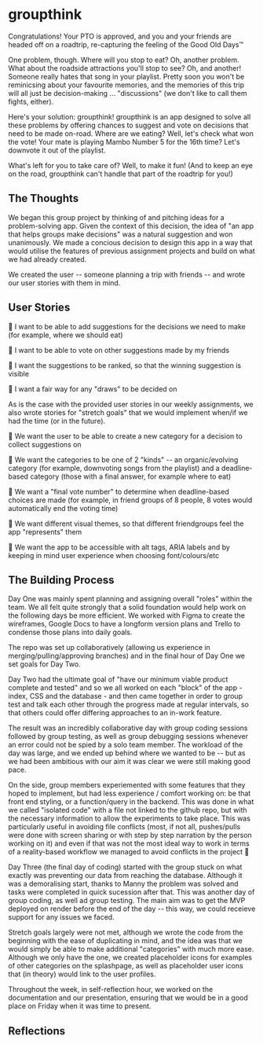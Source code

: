 # groupthink

Congratulations! Your PTO is approved, and you and your friends are headed off on a roadtrip, re-capturing the feeling of the Good Old Days™

One problem, though. Where will you stop to eat? Oh, another problem. What about the roadside attractions you'll stop to see? Oh, and another! Someone really hates that song in your playlist. Pretty soon you won't be reminicsing about your favourite memories, and the memories of this trip will all just be decision-making ... "discussions" (we don't like to call them fights, either).

Here's your solution: groupthink! groupthink is an app designed to solve all these problems by offering chances to suggest and vote on decisions that need to be made on-road. Where are we eating? Well, let's check what won the vote! Your mate is playing Mambo Number 5 for the 16th time? Let's downvote it out of the playlist.

What's left for you to take care of? Well, to make it fun!
(And to keep an eye on the road, groupthink can't handle that part of the roadtrip for you!)

## The Thoughts

We began this group project by thinking of and pitching ideas for a problem-solving app. Given the context of this decision, the idea of "an app that helps groups make decisions" was a natural suggestion and won unanimously. We made a concious decision to design this app in a way that would utilise the features of previous assignment projects and build on what we had already created.

We created the user -- someone planning a trip with friends -- and wrote our user stories with them in mind.

## User Stories

📒 I want to be able to add suggestions for the decisions we need to make (for example, where we should eat)

📒 I want to be able to vote on other suggestions made by my friends

📒 I want the suggestions to be ranked, so that the winning suggestion is visible

📒 I want a fair way for any "draws" to be decided on

As is the case with the provided user stories in our weekly assignments, we also wrote stories for "stretch goals" that we would implement when/if we had the time (or in the future).

📕 We want the user to be able to create a new category for a decision to collect suggestions on

📕 We want the categories to be one of 2 "kinds" -- an organic/evolving category (for example, downvoting songs from the playlist) and a deadline-based category (those with a final answer, for example where to eat)

📕 We want a "final vote number" to determine when deadline-based choices are made (for example, in friend groups of 8 people, 8 votes would automatically end the voting time)

📕 We want different visual themes, so that different friendgroups feel the app "represents" them

📕 We want the app to be accessible with alt tags, ARIA labels and by keeping in mind user experience when choosing font/colours/etc

## The Building Process

Day One was mainly spent planning and assigning overall "roles" within the team. We all felt quite strongly that a solid foundation would help work on the following days be more efficient. We worked with Figma to create the wireframes, Google Docs to have a longform version plans and Trello to condense those plans into daily goals.

The repo was set up collaboratively (allowing us experience in merging/pulling/approving branches) and in the final hour of Day One we set goals for Day Two.

Day Two had the ultimate goal of "have our minimum viable product complete and tested" and so we all worked on each "block" of the app - index, CSS and the database - and then came together in order to group test and talk each other through the progress made at regular intervals, so that others could offer differing approaches to an in-work feature.

The result was an incredibly collaborative day with group coding sessions followed by group testing, as well as group debugging sessions whenever an error could not be spied by a solo team member. The workload of the day was large, and we ended up behind where we wanted to be -- but as we had been ambitious with our aim it was clear we were still making good pace.

On the side, group members experiemented with some features that they hoped to implement, but had less experience / comfort working on: be that front end styling, or a function/query in the backend. This was done in what we called "isolated code" with a file not linked to the github repo, but with the necessary information to allow the experiments to take place. This was particularly useful in avoiding file conflicts (most, if not all, pushes/pulls were done with screen sharing or with step by step narration by the person working on it) and even if that was not the most ideal way to work in terms of a reality-based workflow we managed to avoid conflicts in the project 🎉

Day Three (the final day of coding) started with the group stuck on what exactly was preventing our data from reaching the database. Although it was a demoralising start, thanks to Manny the problem was solved and tasks were completed in quick sucession after that. This was another day of group coding, as well ad group testing. The main aim was to get the MVP deployed on render before the end of the day -- this way, we could receieve support for any issues we faced.

Stretch goals largely were not met, although we wrote the code from the beginning with the ease of duplicating in mind, and the idea was that we would simply be able to make additional "categories" with much more ease. Although we only have the one, we created placeholder icons for examples of other categories on the splashpage, as well as placeholder user icons that (in theory) would link to the user profiles.

Throughout the week, in self-reflection hour, we worked on the documentation and our presentation, ensuring that we would be in a good place on Friday when it was time to present.

## Reflections
